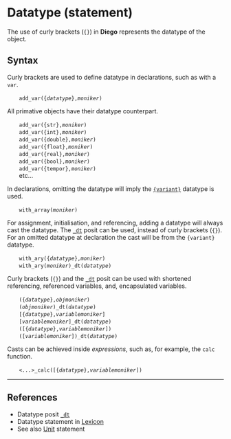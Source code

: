 # Datatype (statement)
The use of curly brackets (`{}`) in **Diego** represents the datatype of the object.

## Syntax
Curly brackets are used to define datatype in declarations, such as with a `var`.

&nbsp;&nbsp;&nbsp;&nbsp;&nbsp;&nbsp; `add_var({`*`datatype`*`},`*`moniker`*`)`

All primative objects have their datatype counterpart.

&nbsp;&nbsp;&nbsp;&nbsp;&nbsp;&nbsp; `add_var({str},`*`moniker`*`)`<br>
&nbsp;&nbsp;&nbsp;&nbsp;&nbsp;&nbsp; `add_var({int},`*`moniker`*`)`<br>
&nbsp;&nbsp;&nbsp;&nbsp;&nbsp;&nbsp; `add_var({double},`*`moniker`*`)`<br>
&nbsp;&nbsp;&nbsp;&nbsp;&nbsp;&nbsp; `add_var({float},`*`moniker`*`)`<br>
&nbsp;&nbsp;&nbsp;&nbsp;&nbsp;&nbsp; `add_var({real},`*`moniker`*`)`<br>
&nbsp;&nbsp;&nbsp;&nbsp;&nbsp;&nbsp; `add_var({bool},`*`moniker`*`)`<br>
&nbsp;&nbsp;&nbsp;&nbsp;&nbsp;&nbsp; `add_var({tempor},`*`moniker`*`)`<br>
&nbsp;&nbsp;&nbsp;&nbsp;&nbsp;&nbsp; etc...

In declarations, omitting the datatype will imply the [`{variant}`](../dt/variant.md) datatype is used.

&nbsp;&nbsp;&nbsp;&nbsp;&nbsp;&nbsp; `with_array(`*`moniker`*`)`

For assignment, initialisation, and referencing, adding a datatype will always cast the datatype. The [`_dt`](../funct/dt.md) posit can be used, instead of curly brackets (`{}`). For an omitted datatype at declaration the cast will be from the `{variant}` datatype.

&nbsp;&nbsp;&nbsp;&nbsp;&nbsp;&nbsp; `with_ary({`*`datatype`*`},`*`moniker`*`)`<br>
&nbsp;&nbsp;&nbsp;&nbsp;&nbsp;&nbsp; `with_ary(`*`moniker`*`)_dt(`*`datatype`*`)`<br>

 Curly brackets (`{}`) and the [`_dt`](../funct/dt.md) posit can be used with shortened referencing, referenced variables, and, encapsulated variables.

&nbsp;&nbsp;&nbsp;&nbsp;&nbsp;&nbsp; `({`*`datatype`*`},`*`objmoniker`*`)`<br>
&nbsp;&nbsp;&nbsp;&nbsp;&nbsp;&nbsp; `(`*`objmoniker`*`)_dt(`*`datatype`*`)`<br>
&nbsp;&nbsp;&nbsp;&nbsp;&nbsp;&nbsp; `[{`*`datatype`*`},`*`variablemoniker`*`]`<br>
&nbsp;&nbsp;&nbsp;&nbsp;&nbsp;&nbsp; `[`*`variablemoniker`*`]_dt(`*`datatype`*`)`<br>
&nbsp;&nbsp;&nbsp;&nbsp;&nbsp;&nbsp; `([{`*`datatype`*`},`*`variablemoniker`*`])`<br>
&nbsp;&nbsp;&nbsp;&nbsp;&nbsp;&nbsp; `([`*`variablemoniker`*`])_dt(`*`datatype`*`)`<br>

Casts can be achieved inside *expressions*, such as, for example, the `calc` function.

&nbsp;&nbsp;&nbsp;&nbsp;&nbsp;&nbsp; *`<...>`*`_calc([{`*`datatype`*`},`*`variablemoniker`*`])`<br>

---
## References

* Datatype posit [`_dt`](../funct/dt.md)
* Datatype statement in [Lexicon](../../lexicon/lexicon.md#{})
* See also [Unit]() statement



